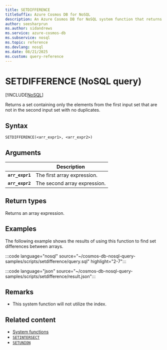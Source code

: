 ```yaml
---
title: SETDIFFERENCE
titleSuffix: Azure Cosmos DB for NoSQL
description: An Azure Cosmos DB for NoSQL system function that returns a set containing only the elements from the first input set that are not in the second input set with no duplicates.
author: seesharprun
ms.author: sidandrews
ms.service: azure-cosmos-db
ms.subservice: nosql
ms.topic: reference
ms.devlang: nosql
ms.date: 08/21/2025
ms.custom: query-reference
---
```


# SETDIFFERENCE (NoSQL query)

[!INCLUDE[NoSQL](../../includes/appliesto-nosql.md)]

Returns a set containing only the elements from the first input set that are not in the second input set with no duplicates.

## Syntax

```nosql
SETDIFFERENCE(<arr_expr1>, <arr_expr2>)  
```  

## Arguments

| | Description |
| --- | --- |
| **`arr_expr1`** | The first array expression. |
| **`arr_expr2`** | The second array expression. |

## Return types

Returns an array expression.

## Examples

The following example shows the results of using this function to find set differences between arrays.

:::code language="nosql" source="~/cosmos-db-nosql-query-samples/scripts/setdifference/query.sql" highlight="2-7":::

:::code language="json" source="~/cosmos-db-nosql-query-samples/scripts/setdifference/result.json":::

## Remarks

- This system function will not utilize the index.

## Related content

- [System functions](system-functions.yml)
- [`SETINTERSECT`](setintersect.md)
- [`SETUNION`](setunion.md)
